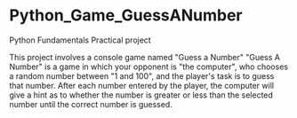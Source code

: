 # Python_Game_GuessANumber
Python Fundamentals Practical project

This project involves a console game named "Guess a Number"
"Guess A Number" is a game in which your opponent is "the computer", who chooses a random number between "1 and 100", and the player's task is to guess that number. After each number entered by the player, the computer will give a hint as to whether the number is greater or less than the selected number until the correct number is guessed.
